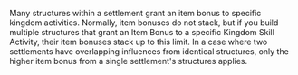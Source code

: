 Many structures within a settlement grant an item bonus to specific kingdom activities. Normally, item bonuses do not stack, but if you build multiple structures that grant an Item Bonus to a specific Kingdom Skill Activity, their item bonuses stack up to this limit. In a case where two settlements have overlapping influences from identical structures, only the higher item bonus from a single settlement's structures applies.